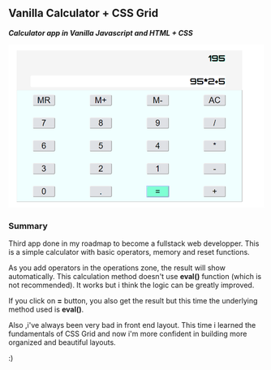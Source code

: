 ## Vanilla Calculator + CSS Grid

**_Calculator app in Vanilla Javascript and HTML + CSS_**

![TO DO app](./img/example.jpg)

### Summary

Third app done in my roadmap to become a fullstack web developper.
This is a simple calculator with basic operators, memory and reset functions.

As you add operators in the operations zone, the result will show automatically. This calculation method doesn't use **eval()** function (which is not recommended). It works but i think the logic can be greatly improved.

If you click on **=** button, you also get the result but this time the underlying method used is **eval()**.

Also ,i've always been very bad in front end layout. This time i learned the fundamentals of CSS Grid and now i'm more confident in building more organized and beautiful layouts.

:)